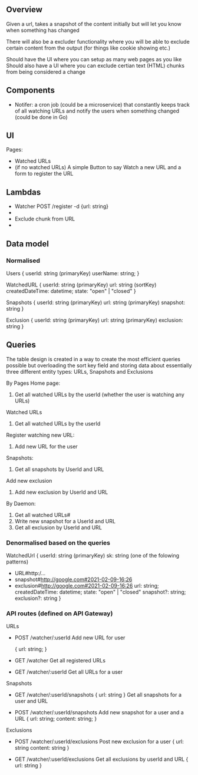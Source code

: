 ## Overview

Given a url, takes a snapshot of the content initially but will let you know when something has changed

There will also be a excluder functionality where you will be able to exclude certain content from the output (for things like cookie showing etc.)

Should have the UI where you can setup as many web pages as you like
Should also have a UI where you can exclude certian text (HTML) chunks from being considered a change

## Components

- Notifer: a cron job (could be a microservice) that constantly keeps track of all watching URLs and notify the users when something changed (could be done in Go)

## UI

Pages:

- Watched URLs
- (if no watched URLs) A simple Button to say Watch a new URL and a form to register the URL

## Lambdas

- Watcher POST /register -d {url: string}
-
- Exclude chunk from URL
-

## Data model

### Normalised

Users {
userId: string (primaryKey)
userName: string;
}

WatchedURL {
userId: string (primaryKey)
url: string (sortKey)
createdDateTime: datetime;
state: "open" | "closed"
}

Snapshots {
userId: string (primaryKey)
url: string (primaryKey)
snapshot: string
}

Exclusion {
userId: string (primaryKey)
url: string (primaryKey)
exclusion: string
}

## Queries

The table design is created in a way to create the most efficient queries possible but overloading the sort key field and storing data about essentially three different entity types: URLs, Snapshots and Exclusions

By Pages
Home page:

1. Get all watched URLs by the userId (whether the user is watching any URLs)

Watched URLs

1. Get all watched URLs by the userId

Register watching new URL:

1. Add new URL for the user

Snapshots:

1. Get all snapshots by UserId and URL

Add new exclusion

1. Add new exclusion by UserId and URL

By Daemon:

1. Get all watched URLs#
2. Write new snapshot for a UserId and URL
3. Get all exclusion by UserId and URL

### Denormalised based on the queries

WatchedUrl {
userId: string (primaryKey)
sk: string (one of the folowing patterns)
- URL#http:/...
- snapshot#http://google.com#2021-02-09-16:26
- exclusion#http://google.com#2021-02-09-16:26
url: string;
createdDateTime: datetime;
state: "open" | "closed"
snapshot?: string;
exclusion?: string
}

### API routes (defined on API Gateway)

URLs

- POST /watcher/:userId
  Add new URL for user

  {
    url: string;
  }

- GET /watcher
  Get all registered URLs

- GET /watcher/:userId
  Get all URLs for a user

Snapshots

- GET /watcher/:userId/snapshots
  {
    url: string
  }
  Get all snapshots for a user and URL

- POST /watcher/:userId/snapshots
  Add new snapshot for a user and a URL
  {
    url: string;
    content: string;
  }

Exclusions

- POST /watcher/:userId/exclusions
  Post new exclusion for a user
  {
    url: string
    content: string
  }

- GET /watcher/:userId/exclusions
  Get all exclusions by userId and URL
  {
    url: string
  }